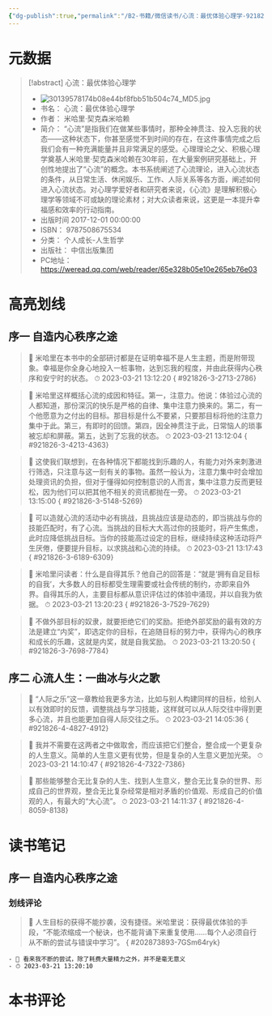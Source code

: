 ```yaml
---
{"dg-publish":true,"permalink":"/B2-书籍/微信读书/心流：最优体验心理学-921826/"}
---
```


# 元数据
> [!abstract] 心流：最优体验心理学
> - ![30139578174b08e44bf8fbb51b504c74_MD5.jpg](/img/user/images/30139578174b08e44bf8fbb51b504c74_MD5.jpg)
> - 书名： 心流：最优体验心理学
> - 作者： 米哈里·契克森米哈赖
> - 简介： “心流”是指我们在做某些事情时，那种全神贯注、投入忘我的状态——这种状态下，你甚至感觉不到时间的存在，在这件事情完成之后我们会有一种充满能量并且非常满足的感受。心理理论之父、积极心理学奠基人米哈里·契克森米哈赖在30年前，在大量案例研究基础上，开创性地提出了“心流”的概念。本书系统阐述了心流理论，进入心流状态的条件，从日常生活、休闲娱乐、工作、人际关系等各方面，阐述如何进入心流状态。对心理学爱好者和研究者来说，《心流》是理解积极心理学等领域不可或缺的理论素材；对大众读者来说，这更是一本提升幸福感和效率的行动指南。
> - 出版时间 2017-12-01 00:00:00
> - ISBN： 9787508675534
> - 分类： 个人成长-人生哲学
> - 出版社： 中信出版集团
> - PC地址：https://weread.qq.com/web/reader/65e328b05e10e265eb76e03

# 高亮划线

## 序一 自造内心秩序之途

> 📌 米哈里在本书中的全部研讨都是在证明幸福不是人生主题，而是附带现象。幸福是你全身心地投入一桩事物，达到忘我的程度，并由此获得内心秩序和安宁时的状态。 
> ⏱ 2023-03-21 13:12:20
{ #921826-3-2713-2786}


> 📌 米哈里这样概括心流的成因和特征。第一，注意力。他说：体验过心流的人都知道，那份深沉的快乐是严格的自律、集中注意力换来的。第二，有一个他愿意为之付出的目标。那目标是什么不要紧，只要那目标将他的注意力集中于此。第三，有即时的回馈。第四，因全神贯注于此，日常恼人的琐事被忘却和屏蔽。第五，达到了忘我的状态。 
> ⏱ 2023-03-21 13:12:04
{ #921826-3-4213-4363}


> 📌 这使我们联想到，在各种情况下都能找到乐趣的人，有能力对外来刺激进行筛选，只注意与这一刻有关的事物。虽然一般认为，注意力集中时会增加处理资讯的负担，但对于懂得如何控制意识的人而言，集中注意力反而更轻松，因为他们可以把其他不相关的资讯都抛在一旁。 
> ⏱ 2023-03-21 13:15:00
{ #921826-3-5148-5269}


> 📌 可以造就心流的活动中必有挑战，且挑战应该是动态的，即当挑战与你的技能匹配时，有了心流。当挑战的目标大大高过你的技能时，将产生焦虑，此时应降低挑战目标。当你的技能高过设定的目标，继续持续这种活动将产生厌倦，便要提升目标，以求挑战和心流的持续。 
> ⏱ 2023-03-21 13:17:43
{ #921826-3-6189-6309}


> 📌 米哈里问读者：什么是自得其乐？他自己的回答是：“就是‘拥有自足目标的自我’，大多数人的目标都受生理需要或社会传统的制约，亦即来自外界。自得其乐的人，主要目标都从意识评估过的体验中涌现，并以自我为依据。 
> ⏱ 2023-03-21 13:20:23
{ #921826-3-7529-7629}


> 📌 不做外部目标的奴隶，就要拒绝它们的奖励。拒绝外部奖励的最有效的方法是建立“内奖”，即选定你的目标，在追随目标的努力中，获得内心的秩序和成长的乐趣，这就是内奖，就是自我奖励。 
> ⏱ 2023-03-21 13:20:50
{ #921826-3-7698-7784}


## 序二 心流人生：一曲冰与火之歌

> 📌 “人际之乐”这一章教给我更多方法，比如与别人构建同样的目标，给别人以有效即时的反馈，调整挑战与学习技能，这样就可以从人际交往中得到更多心流，并且也能更加自得人际交往之乐。 
> ⏱ 2023-03-21 14:05:36
{ #921826-4-4827-4912}


> 📌 我并不需要在这两者之中做取舍，而应该把它们整合，整合成一个更复杂的人生意义。简单的人生意义更有优势，但是复杂的人生意义更加光荣。 
> ⏱ 2023-03-21 14:10:47
{ #921826-4-7322-7386}


> 📌 那些能够整合无比复杂的人生、找到人生意义，整合无比复杂的世界、形成自己的世界观，整合无比复杂经常是相对矛盾的价值观、形成自己的价值观的人，有最大的“大心流”。 
> ⏱ 2023-03-21 14:11:37
{ #921826-4-8059-8138}


# 读书笔记

## 序一 自造内心秩序之途

### 划线评论
> 📌 人生目标的获得不能抄袭，没有捷径。米哈里说：获得最优体验的手段，“不能浓缩成一个秘诀，也不能背诵下来重复使用……每个人必须自行从不断的尝试与错误中学习”。 
{ #202873893-7GSm64ryk}

    - 💭 看来我不断的尝试，除了耗费大量精力之外，并不是毫无意义
    - ⏱ 2023-03-21 13:20:10
   
# 本书评论
